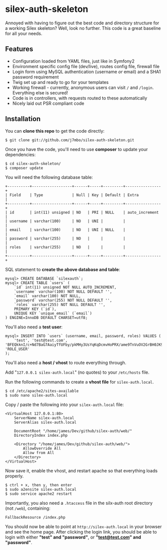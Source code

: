 # silex-auth-skeleton

Annoyed with having to figure out the best code and directory structure for a working Silex skeleton? Well, look no further. This code is a great baseline for all your needs.

## Features

- Configuration loaded from YAML files, just like in Symfony2
- Environment specific config file (dev/live), routes config file, firewall file
- Login form using MySQL authentication (username *or* email) and a SHA1 password requirement
- Twig set up and ready to go for your templates
- Working firewall - currently, anonymous users can visit `/` and `/login`. Everything else is secured!
- Code is in controllers, with requests routed to these automatically
- Nicely laid out PSR compliant code

## Installation

You can **clone this repo** to get the code directly:

    $ git clone git://github.com/j7mbo/silex-auth-skeleton.git

Once you have the code, you'll need to use **composer** to update your dependencies:

    $ cd silex-auth-skeleton/
    $ composer update

You will need the following database table:

    +----------+------------------+------+-----+---------+----------------+
    | Field    | Type             | Null | Key | Default | Extra          |
    +----------+------------------+------+-----+---------+----------------+
    | id       | int(11) unsigned | NO   | PRI | NULL    | auto_increment |
    | username | varchar(100)     | NO   | UNI |         |                |
    | email    | varchar(100)     | NO   | UNI | NULL    |                |
    | password | varchar(255)     | NO   |     |         |                |
    | roles    | varchar(255)     | NO   |     |         |                |
    +----------+------------------+------+-----+---------+----------------+

SQL statement to **create the above database and table**:

    mysql> CREATE DATABASE `silexauth`;
    mysql> CREATE TABLE `users` (
        `id` int(11) unsigned NOT NULL AUTO_INCREMENT,
        `username` varchar(100) NOT NULL DEFAULT '',
        `email` varchar(100) NOT NULL,
        `password` varchar(255) NOT NULL DEFAULT '',
        `roles` varchar(255) NOT NULL DEFAULT '',
        PRIMARY KEY (`id`),
        UNIQUE KEY `unique_email` (`email`)
    ) ENGINE=InnoDB DEFAULT CHARSET=utf8;

You'll also need a **test user**:

    mysql> INSERT INTO `users` (username, email, password, roles) VALUES (
        'test', 'test@test.com', 'BFEQkknI/c+Nd7BaG7AaiyTfUFby/pkMHy3UsYqKqDcmvHoPRX/ame9TnVuOV2GrBH0JK9g4koW+CgTYI9mK+w==', 'ROLE_USER'
    );

You'll also need a **host / vhost** to route everything through.

Add "`127.0.0.1 silex-auth.local`" (no quotes) to your `/etc/hosts` file.

Run the following commands to create a **vhost file** for `silex-auth.local`.

    $ cd /etc/apache2/sites-available
    $ sudo nano silex-auth.local

Copy / paste the following into your `silex-auth.local` file:

    <VirtualHost 127.0.0.1:80>
        ServerName silex-auth.local
        ServerAlias silex-auth.local
    
        DocumentRoot "/home/james/Dev/github/silex-auth/web/"
        DirectoryIndex index.php

        <Directory "/home/james/Dev/github/silex-auth/web/">
            AllowOverride All
            Allow from All
        </Directory>
    </VirtualHost>

Now save it, enable the vhost, and restart apache so that everything loads properly.

    $ ctrl + x, then y, then enter
    $ sudo a2ensite silex-auth.local
    $ sudo service apache2 restart

Importantly, you also need a `.htaccess` file in the silx-auth root directory (not `/web`), containing:

    FallbackResource /index.php

You should now be able to point at `http://silex-auth.local` in your browser and see the home page. After clicking the login link, you should be able to login with either **"test" and "password"**, or **"test@test.com" and "password"**.
